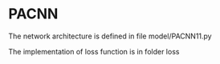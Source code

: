 # PACNN

The network architecture is defined in file model/PACNN11.py

The implementation of loss function is in folder loss
